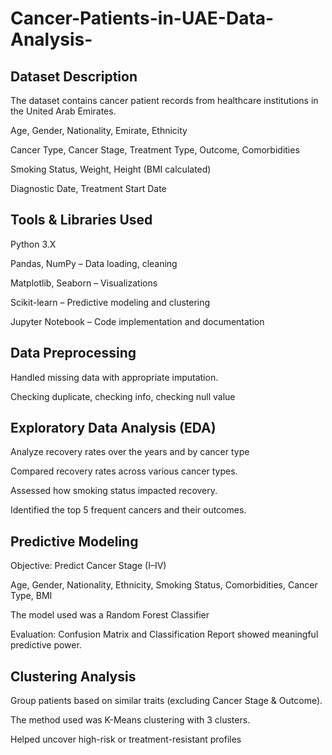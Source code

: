# Cancer-Patients-in-UAE-Data-Analysis-
## Dataset Description
The dataset contains cancer patient records from healthcare institutions in the United Arab Emirates.

Age, Gender, Nationality, Emirate, Ethnicity

Cancer Type, Cancer Stage, Treatment Type, Outcome, Comorbidities

Smoking Status, Weight, Height (BMI calculated)

Diagnostic Date, Treatment Start Date

## Tools & Libraries Used

Python 3.X

Pandas, NumPy – Data loading, cleaning

Matplotlib, Seaborn – Visualizations

Scikit-learn – Predictive modeling and clustering

Jupyter Notebook – Code implementation and documentation

## Data Preprocessing
Handled missing data with appropriate  imputation.

Checking duplicate, checking info, checking null value

## Exploratory Data Analysis (EDA)
 Analyze recovery rates over the years and by cancer type

 Compared recovery rates across various cancer types.

 Assessed how smoking status impacted recovery.

 Identified the top 5 frequent cancers and their outcomes.



## Predictive Modeling

Objective: Predict Cancer Stage (I–IV)

Age, Gender, Nationality, Ethnicity, Smoking Status, Comorbidities, Cancer Type, BMI

The model used was a Random Forest Classifier

Evaluation: Confusion Matrix and Classification Report showed meaningful predictive power.

## Clustering Analysis

Group patients based on similar traits (excluding Cancer Stage & Outcome).

The method used was K-Means clustering with 3 clusters.

 Helped uncover high-risk or treatment-resistant profiles
